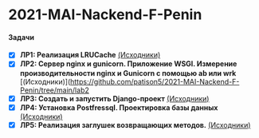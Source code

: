 # 2021-MAI-Nackend-F-Penin

#### Задачи
- [x] **ЛР1: Реализация LRUCache** [(Исходники)](https://github.com/patison5/2021-MAI-Nackend-F-Penin/tree/main/lab1)
- [x] **ЛР2: Сервер nginx и gunicorn. Приложение WSGI. Измерение производительности nginx и Gunicorn с помощью ab или wrk** [(Исходники)](https://github.com/patison5/2021-MAI-Nackend-F-Penin/tree/main/lab2
- [x] **ЛР3: Создать и запустить Django-проект** [(Исходники)](https://github.com/patison5/2021-MAI-Nackend-F-Penin/tree/main/lab3)
- [x] **ЛР4: Установка Postfressql. Проектировка базы данных** [(Исходники)](https://github.com/patison5/2021-MAI-Nackend-F-Penin/tree/main/lab4)
- [x] **ЛР5: Реализация заглушек возвращающих методов.** [(Исходники)](https://github.com/patison5/2021-MAI-Nackend-F-Penin/tree/main/lab5)